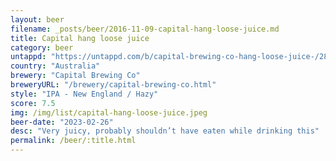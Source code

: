 ```yaml
---
layout: beer
filename: _posts/beer/2016-11-09-capital-hang-loose-juice.md
title: Capital hang loose juice
category: beer
untappd: "https://untappd.com/b/capital-brewing-co-hang-loose-juice-/2888004"
country: "Australia"
brewery: "Capital Brewing Co"
breweryURL: "/brewery/capital-brewing-co.html"
style: "IPA - New England / Hazy"
score: 7.5
img: /img/list/capital-hang-loose-juice.jpeg
beer-date: "2023-02-26"
desc: "Very juicy, probably shouldn’t have eaten while drinking this"
permalink: /beer/:title.html
---
```


